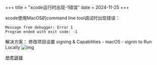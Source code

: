 +++
title = "xcode运行时出现-1错误"
date = 2024-11-25
+++

xcode使用MacOS的command line tool调试时出现错误：

```
Message from debugger: Error 1
Program ended with exit code: -1
```

解决方案：
修改项目设置 signing & Capabilities - macOS - signin to Run Locally
![img](https://linxz-aliyun.oss-cn-shenzhen.aliyuncs.com/images/202411251143314.png)

[参考链接](https://stackoverflow.com/questions/65986495/getting-message-from-debugger-error-1-for-simple-project-in-xcode-11-0-11a)

